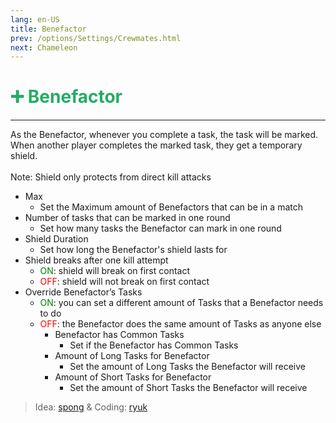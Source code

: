 ```yaml
---
lang: en-US
title: Benefactor
prev: /options/Settings/Crewmates.html
next: Chameleon
---
```


# <font color="#24ac64">➕ <b>Benefactor</b></font> <Badge text="Support" type="tip" vertical="middle"/>
---

As the Benefactor, whenever you complete a task, the task will be marked. When another player completes the marked task, they get a temporary shield.<br><br>
Note: Shield only protects from direct kill attacks
* Max
  * Set the Maximum amount of Benefactors that can be in a match
* Number of tasks that can be marked in one round
  * Set how many tasks the Benefactor can mark in one round
* Shield Duration
  * Set how long the Benefactor's shield lasts for
* Shield breaks after one kill attempt
  * <font color=green>ON</font>: shield will break on first contact
  * <font color=red>OFF</font>: shield will not break on first contact
* Override Benefactor’s Tasks
  * <font color=green>ON</font>: you can set a different amount of Tasks that a Benefactor needs to do
  * <font color=red>OFF</font>: the Benefactor does the same amount of Tasks as anyone else
    * Benefactor has Common Tasks
      * Set if the Benefactor has Common Tasks
    * Amount of Long Tasks for Benefactor
      * Set the amount of Long Tasks the Benefactor will receive
    * Amount of Short Tasks for Benefactor
      * Set the amount of Short Tasks the Benefactor will receive

> Idea: [spong](#) & Coding: [ryuk](https://github.com/ryuk2098)